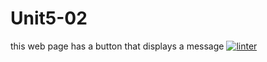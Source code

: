 # Unit5-02
this web page has a button that displays a message
[![linter](https://github.com/Abbey-Gilliland/Unit5-02/workflows/linter/badge.svg)](https://github.com/marketplace/actions/super-linter)

